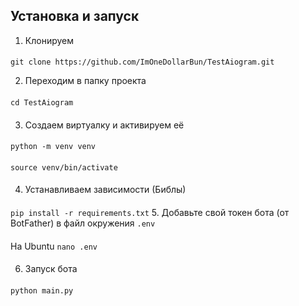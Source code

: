 ## Установка и запуск
1. Клонируем
####
```git clone https://github.com/ImOneDollarBun/TestAiogram.git```

2. Переходим в папку проекта
####
```cd TestAiogram```
####
3. Создаем виртуалку и активируем её
####
```python -m venv venv```
####
```source venv/bin/activate```
####
4. Устанавливаем зависимости (Библы)
####
```pip install -r requirements.txt```
5. Добавьте свой токен бота (от BotFather) в файл окружения ``.env``
####
На Ubuntu
```nano .env```
####
6. Запуск бота
####
```python main.py```
